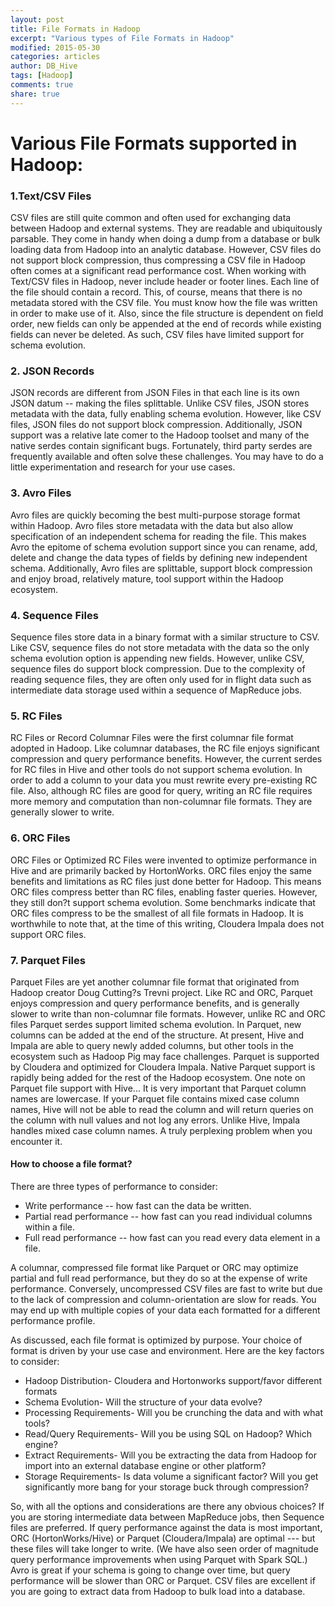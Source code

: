 ```yaml
---
layout: post
title: File Formats in Hadoop
excerpt: "Various types of File Formats in Hadoop"
modified: 2015-05-30
categories: articles
author: DB_Hive
tags: [Hadoop]
comments: true
share: true
---
```


# Various File Formats supported in Hadoop:

### 1.Text/CSV Files
CSV files are still quite common and often used for exchanging data between Hadoop and external systems. They are readable and ubiquitously parsable. They come in handy when doing a dump from a database or bulk loading data from Hadoop into an analytic database. However, CSV files do not support block compression, thus compressing a CSV file in Hadoop often comes at a significant read performance cost.
When working with Text/CSV files in Hadoop, never include header or footer lines. Each line of the file should contain a record. This, of course, means that there is no metadata stored with the CSV file. You must know how the file was written in order to make use of it. Also, since the file structure is dependent on field order, new fields can only be appended at the end of records while existing fields can never be deleted. As such, CSV files have limited support for schema evolution.

### 2. JSON Records

JSON records are different from JSON Files in that each line is its own JSON datum -- making the files splittable. Unlike CSV files, JSON stores metadata with the data, fully enabling schema evolution. However, like CSV files, JSON files do not support block compression. Additionally, JSON support was a relative late comer to the Hadoop toolset and many of the native serdes contain significant bugs. Fortunately, third party serdes are frequently available and often solve these challenges. You may have to do a little experimentation and research for your use cases.

### 3. Avro Files

Avro files are quickly becoming the best multi-purpose storage format within Hadoop. Avro files store metadata with the data but also allow specification of an independent schema for reading the file. This makes Avro the epitome of schema evolution support since you can rename, add, delete and change the data types of fields by defining new independent schema. Additionally, Avro files are splittable, support block compression and enjoy broad, relatively mature, tool support within the Hadoop ecosystem.

### 4. Sequence Files

Sequence files store data in a binary format with a similar structure to CSV. Like CSV, sequence files do not store metadata with the data so the only schema evolution option is appending new fields. However, unlike CSV, sequence files do support block compression. Due to the complexity of reading sequence files, they are often only used for in flight data such as intermediate data storage used within a sequence of MapReduce jobs.

### 5. RC Files

RC Files or Record Columnar Files were the first columnar file format adopted in Hadoop. Like columnar databases, the RC file enjoys significant compression and query performance benefits. However, the current serdes for RC files in Hive and other tools do not support schema evolution. In order to add a column to your data you must rewrite every pre-existing RC file. Also, although RC files are good for query, writing an RC file requires more memory and computation than non-columnar file formats. They are generally slower to write.

### 6. ORC Files

ORC Files or Optimized RC Files were invented to optimize performance in Hive and are primarily backed by HortonWorks. ORC files enjoy the same benefits and limitations as RC files just done better for Hadoop. This means ORC files compress better than RC files, enabling faster queries. However, they still don?t support schema evolution. Some benchmarks indicate that ORC files compress to be the smallest of all file formats in Hadoop. It is worthwhile to note that, at the time of this writing, Cloudera Impala does not support ORC files.

### 7. Parquet Files

Parquet Files are yet another columnar file format that originated from Hadoop creator Doug Cutting?s Trevni project. Like RC and ORC, Parquet enjoys compression and query performance benefits, and is generally slower to write than non-columnar file formats. However, unlike RC and ORC files Parquet serdes support limited schema evolution. In Parquet, new columns can be added at the end of the structure. At present, Hive and Impala are able to query newly added columns, but other tools in the ecosystem such as Hadoop Pig may face challenges. Parquet is supported by Cloudera and optimized for Cloudera Impala. Native Parquet support is rapidly being added for the rest of the Hadoop ecosystem.
One note on Parquet file support with Hive... It is very important that Parquet column names are lowercase. If your Parquet file contains mixed case column names, Hive will not be able to read the column and will return queries on the column with null values and not log any errors. Unlike Hive, Impala handles mixed case column names. A truly perplexing problem when you encounter it.


#### How to choose a file format?
There are three types of performance to consider: 
* Write performance -- how fast can the data be written.
* Partial read performance -- how fast can you read individual columns within a file.
* Full read performance -- how fast can you read every data element in a file.


A columnar, compressed file format like Parquet or ORC may optimize partial and full read performance, but they do so at the expense of write performance. Conversely, uncompressed CSV files are fast to write but due to the lack of compression and column-orientation are slow for reads. You may end up with multiple copies of your data each formatted for a different performance profile. 

As discussed, each file format is optimized by purpose. Your choice of format is driven by your use case and environment. Here are the key factors to consider:
* Hadoop Distribution- Cloudera and Hortonworks support/favor different formats
* Schema Evolution- Will the structure of your data evolve? 
* Processing Requirements- Will you be crunching the data and with what tools?
* Read/Query Requirements- Will you be using SQL on Hadoop? Which engine?
* Extract Requirements- Will you be extracting the data from Hadoop for import into an external database engine or other platform?
* Storage Requirements- Is data volume a significant factor? Will you get significantly more bang for your storage buck through compression?


So, with all the options and considerations are there any obvious choices? If you are storing intermediate data between MapReduce jobs, then Sequence files are preferred. If query performance against the data is most important, ORC (HortonWorks/Hive) or Parquet (Cloudera/Impala) are optimal --- but these files will take longer to write. (We have also seen order of magnitude query performance improvements when using Parquet with Spark SQL.) Avro is great if your schema is going to change over time, but query performance will be slower than ORC or Parquet. CSV files are excellent if you are going to extract data from Hadoop to bulk load into a database.

